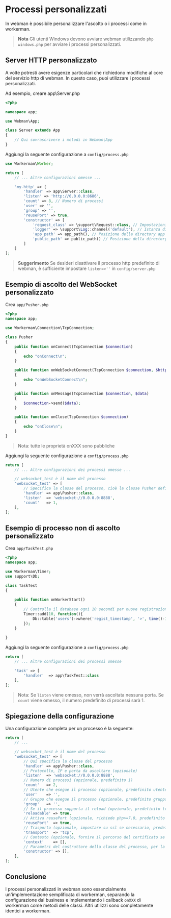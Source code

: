 # Processi personalizzati

In webman è possibile personalizzare l'ascolto o i processi come in workerman.

> **Nota**
> Gli utenti Windows devono avviare webman utilizzando `php windows.php` per avviare i processi personalizzati.

## Server HTTP personalizzato
A volte potresti avere esigenze particolari che richiedono modifiche al core del servizio http di webman. In questo caso, puoi utilizzare i processi personalizzati.

Ad esempio, creare app\Server.php

```php
<?php

namespace app;

use Webman\App;

class Server extends App
{
    // Qui sovrascrivere i metodi in Webman\App
}
```

Aggiungi la seguente configurazione a `config/process.php`

```php
use Workerman\Worker;

return [
    // ... Altre configurazioni omesse ...

    'my-http' => [
        'handler' => app\Server::class,
        'listen' => 'http://0.0.0.0:8686',
        'count' => 8, // Numero di processi
        'user' => '',
        'group' => '',
        'reusePort' => true,
        'constructor' => [
            'request_class' => \support\Request::class, // Impostazioni della classe di richiesta
            'logger' => \support\Log::channel('default'), // Istanza di log
            'app_path' => app_path(), // Posizione della directory app
            'public_path' => public_path() // Posizione della directory pubblica
        ]
    ]
];
```

> **Suggerimento**
> Se desideri disattivare il processo http predefinito di webman, è sufficiente impostare `listen=>''` in `config/server.php`

## Esempio di ascolto del WebSocket personalizzato
Crea `app/Pusher.php`
```php
<?php
namespace app;

use Workerman\Connection\TcpConnection;

class Pusher
{
    public function onConnect(TcpConnection $connection)
    {
        echo "onConnect\n";
    }

    public function onWebSocketConnect(TcpConnection $connection, $http_buffer)
    {
        echo "onWebSocketConnect\n";
    }

    public function onMessage(TcpConnection $connection, $data)
    {
        $connection->send($data);
    }

    public function onClose(TcpConnection $connection)
    {
        echo "onClose\n";
    }
}
```
> Nota: tutte le proprietà onXXX sono pubbliche

Aggiungi la seguente configurazione a `config/process.php`
```php
return [
    // ... Altre configurazioni dei processi omesse ...

    // websocket_test è il nome del processo
    'websocket_test' => [
        // Specifica la classe del processo, cioè la classe Pusher definita in precedenza
        'handler' => app\Pusher::class,
        'listen'  => 'websocket://0.0.0.0:8888',
        'count'   => 1,
    ],
];
```

## Esempio di processo non di ascolto personalizzato
Crea `app/TaskTest.php`
```php
<?php
namespace app;

use Workerman\Timer;
use support\Db;

class TaskTest
{
  
    public function onWorkerStart()
    {
        // Controlla il database ogni 10 secondi per nuove registrazioni utente
        Timer::add(10, function(){
            Db::table('users')->where('regist_timestamp', '>', time()-10)->get();
        });
    }
    
}
```
Aggiungi la seguente configurazione a `config/process.php`
```php
return [
    // ... Altre configurazioni dei processi omesse

    'task' => [
        'handler'  => app\TaskTest::class
    ],
];
```

> Nota: Se `listen` viene omesso, non verrà ascoltata nessuna porta. Se `count` viene omesso, il numero predefinito di processi sarà 1.

## Spiegazione della configurazione
Una configurazione completa per un processo è la seguente:
```php
return [
    // ... 

    // websocket_test è il nome del processo
    'websocket_test' => [
        // Qui specifica la classe del processo
        'handler' => app\Pusher::class,
        // Protocollo, IP e porta da ascoltare (opzionale)
        'listen'  => 'websocket://0.0.0.0:8888',
        // Numero di processi (opzionale, predefinito 1)
        'count'   => 2,
        // Utente che esegue il processo (opzionale, predefinito utente corrente)
        'user'    => '',
        // Gruppo che esegue il processo (opzionale, predefinito gruppo corrente)
        'group'   => '',
        // Se il processo supporta il reload (opzionale, predefinito true)
        'reloadable' => true,
        // Attiva reusePort (opzionale, richiede php>=7.0, predefinito true)
        'reusePort'  => true,
        // Trasporto (opzionale, impostare su ssl se necessario, predefinito tcp)
        'transport'  => 'tcp',
        // Contesto (opzionale, fornire il percorso del certificato se il trasporto è ssl)
        'context'    => [], 
        // Parametri del costruttore della classe del processo, per la classe process\Pusher::class (opzionale)
        'constructor' => [],
    ],
];
```

## Conclusione
I processi personalizzati in webman sono essenzialmente un'implementazione semplificata di workerman, separando la configurazione dal business e implementando i callback `onXXX` di workerman come metodi delle classi. Altri utilizzi sono completamente identici a workerman.
